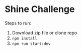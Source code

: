 # Shine Challenge

Steps to run:  
1. Download zip file or clone repo  
2. ```npm install```  
3. ```npm run start:dev```
